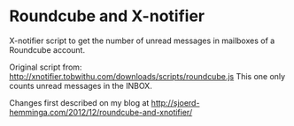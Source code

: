 # Roundcube and X-notifier

X-notifier script to get the number of unread messages in mailboxes of a Roundcube account.

Original script from: http://xnotifier.tobwithu.com/downloads/scripts/roundcube.js This one only counts unread messages in the INBOX.

Changes first described on my blog at http://sjoerd-hemminga.com/2012/12/roundcube-and-xnotifier/
